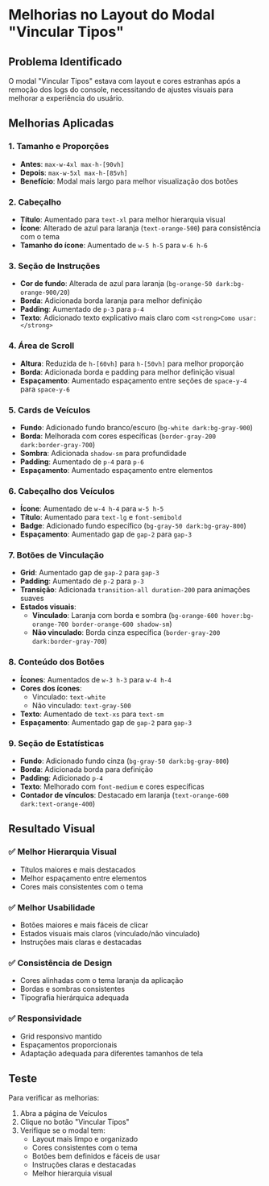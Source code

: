 # Melhorias no Layout do Modal "Vincular Tipos"

## Problema Identificado

O modal "Vincular Tipos" estava com layout e cores estranhas após a remoção dos logs do console, necessitando de ajustes visuais para melhorar a experiência do usuário.

## Melhorias Aplicadas

### 1. **Tamanho e Proporções**
- **Antes**: `max-w-4xl max-h-[90vh]`
- **Depois**: `max-w-5xl max-h-[85vh]`
- **Benefício**: Modal mais largo para melhor visualização dos botões

### 2. **Cabeçalho**
- **Título**: Aumentado para `text-xl` para melhor hierarquia visual
- **Ícone**: Alterado de azul para laranja (`text-orange-500`) para consistência com o tema
- **Tamanho do ícone**: Aumentado de `w-5 h-5` para `w-6 h-6`

### 3. **Seção de Instruções**
- **Cor de fundo**: Alterada de azul para laranja (`bg-orange-50 dark:bg-orange-900/20`)
- **Borda**: Adicionada borda laranja para melhor definição
- **Padding**: Aumentado de `p-3` para `p-4`
- **Texto**: Adicionado texto explicativo mais claro com `<strong>Como usar:</strong>`

### 4. **Área de Scroll**
- **Altura**: Reduzida de `h-[60vh]` para `h-[50vh]` para melhor proporção
- **Borda**: Adicionada borda e padding para melhor definição visual
- **Espaçamento**: Aumentado espaçamento entre seções de `space-y-4` para `space-y-6`

### 5. **Cards de Veículos**
- **Fundo**: Adicionado fundo branco/escuro (`bg-white dark:bg-gray-900`)
- **Borda**: Melhorada com cores específicas (`border-gray-200 dark:border-gray-700`)
- **Sombra**: Adicionada `shadow-sm` para profundidade
- **Padding**: Aumentado de `p-4` para `p-6`
- **Espaçamento**: Aumentado espaçamento entre elementos

### 6. **Cabeçalho dos Veículos**
- **Ícone**: Aumentado de `w-4 h-4` para `w-5 h-5`
- **Título**: Aumentado para `text-lg` e `font-semibold`
- **Badge**: Adicionado fundo específico (`bg-gray-50 dark:bg-gray-800`)
- **Espaçamento**: Aumentado gap de `gap-2` para `gap-3`

### 7. **Botões de Vinculação**
- **Grid**: Aumentado gap de `gap-2` para `gap-3`
- **Padding**: Aumentado de `p-2` para `p-3`
- **Transição**: Adicionada `transition-all duration-200` para animações suaves
- **Estados visuais**:
  - **Vinculado**: Laranja com borda e sombra (`bg-orange-600 hover:bg-orange-700 border-orange-600 shadow-sm`)
  - **Não vinculado**: Borda cinza específica (`border-gray-200 dark:border-gray-700`)

### 8. **Conteúdo dos Botões**
- **Ícones**: Aumentados de `w-3 h-3` para `w-4 h-4`
- **Cores dos ícones**: 
  - Vinculado: `text-white`
  - Não vinculado: `text-gray-500`
- **Texto**: Aumentado de `text-xs` para `text-sm`
- **Espaçamento**: Aumentado gap de `gap-2` para `gap-3`

### 9. **Seção de Estatísticas**
- **Fundo**: Adicionado fundo cinza (`bg-gray-50 dark:bg-gray-800`)
- **Borda**: Adicionada borda para definição
- **Padding**: Adicionado `p-4`
- **Texto**: Melhorado com `font-medium` e cores específicas
- **Contador de vínculos**: Destacado em laranja (`text-orange-600 dark:text-orange-400`)

## Resultado Visual

### ✅ **Melhor Hierarquia Visual**
- Títulos maiores e mais destacados
- Melhor espaçamento entre elementos
- Cores mais consistentes com o tema

### ✅ **Melhor Usabilidade**
- Botões maiores e mais fáceis de clicar
- Estados visuais mais claros (vinculado/não vinculado)
- Instruções mais claras e destacadas

### ✅ **Consistência de Design**
- Cores alinhadas com o tema laranja da aplicação
- Bordas e sombras consistentes
- Tipografia hierárquica adequada

### ✅ **Responsividade**
- Grid responsivo mantido
- Espaçamentos proporcionais
- Adaptação adequada para diferentes tamanhos de tela

## Teste

Para verificar as melhorias:

1. Abra a página de Veículos
2. Clique no botão "Vincular Tipos"
3. Verifique se o modal tem:
   - Layout mais limpo e organizado
   - Cores consistentes com o tema
   - Botões bem definidos e fáceis de usar
   - Instruções claras e destacadas
   - Melhor hierarquia visual 